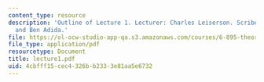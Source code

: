 ```yaml
---
content_type: resource
description: 'Outline of Lecture 1. Lecturer: Charles Leiserson. Scribe: Abhi Shelat
  and Ben Adida.'
file: https://ol-ocw-studio-app-qa.s3.amazonaws.com/courses/6-895-theory-of-parallel-systems-sma-5509-fall-2003/4cbfff15cec4326bb2333e81aa5e6732_lecture1.pdf
file_type: application/pdf
resourcetype: Document
title: lecture1.pdf
uid: 4cbfff15-cec4-326b-b233-3e81aa5e6732
---
```

